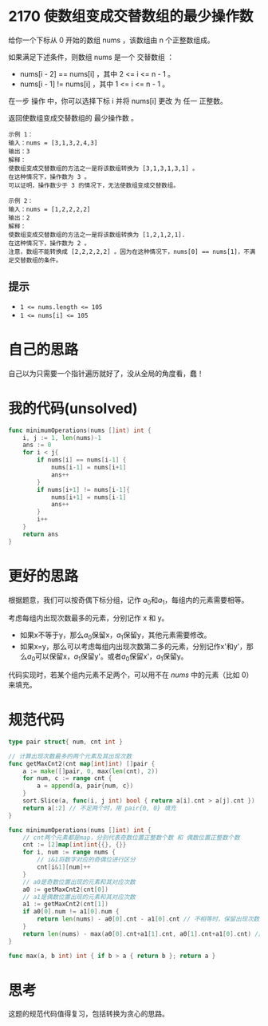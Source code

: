 # 2170 使数组变成交替数组的最少操作数

给你一个下标从 0 开始的数组 nums ，该数组由 n 个正整数组成。

如果满足下述条件，则数组 nums 是一个 交替数组 ：

- nums[i - 2] == nums[i] ，其中 2 <= i <= n - 1 。
- nums[i - 1] != nums[i] ，其中 1 <= i <= n - 1 。

在一步 操作 中，你可以选择下标 i 并将 nums[i] 更改 为 任一 正整数。

返回使数组变成交替数组的 最少操作数 。

```
示例 1：
输入：nums = [3,1,3,2,4,3]
输出：3
解释：
使数组变成交替数组的方法之一是将该数组转换为 [3,1,3,1,3,1] 。
在这种情况下，操作数为 3 。
可以证明，操作数少于 3 的情况下，无法使数组变成交替数组。

示例 2：
输入：nums = [1,2,2,2,2]
输出：2
解释：
使数组变成交替数组的方法之一是将该数组转换为 [1,2,1,2,1].
在这种情况下，操作数为 2 。
注意，数组不能转换成 [2,2,2,2,2] 。因为在这种情况下，nums[0] == nums[1]，不满足交替数组的条件。
```

## 提示

- `1 <= nums.length <= 105`
- `1 <= nums[i] <= 105`

# 自己的思路

自己以为只需要一个指针遍历就好了，没从全局的角度看，蠢！

# 我的代码(unsolved)

```go
func minimumOperations(nums []int) int {
    i, j := 1, len(nums)-1
    ans := 0
    for i < j{
        if nums[i] == nums[i-1] {
            nums[i-1] = nums[i+1]
            ans++
        }
        if nums[i+1] != nums[i-1]{
            nums[i+1] = nums[i-1]
            ans++
        }
        i++
    }
    return ans
}
```

# 更好的思路

根据题意，我们可以按奇偶下标分组，记作 $a_0$和$a_1$，每组内的元素需要相等。

考虑每组内出现次数最多的元素，分别记作 x 和 y。

- 如果x不等于y，那么$a_0$保留x，$a_1$保留y，其他元素需要修改。
- 如果x=y，那么可以考虑每组内出现次数第二多的元素，分别记作x'和y'，那么$a_0$可以保留x，$a_1$保留y'。或者$a_0$保留x'，$a_1$保留y。

代码实现时，若某个组内元素不足两个，可以用不在 *nums* 中的元素（比如 0）来填充。

# 规范代码

```go
type pair struct{ num, cnt int }

// 计算出现次数最多的两个元素及其出现次数
func getMaxCnt2(cnt map[int]int) []pair {
	a := make([]pair, 0, max(len(cnt), 2))
	for num, c := range cnt {
		a = append(a, pair{num, c})
	}
	sort.Slice(a, func(i, j int) bool { return a[i].cnt > a[j].cnt })
	return a[:2] // 不足两个时，用 pair{0, 0} 填充
}

func minimumOperations(nums []int) int {
    // cnt两个元素都是map，分别代表奇数位置正整数个数 和 偶数位置正整数个数
	cnt := [2]map[int]int{{}, {}}
	for i, num := range nums {
        // i&1将数字对应的奇偶位进行区分
		cnt[i&1][num]++
	}
    // a0是奇数位置出现的元素和其对应次数
	a0 := getMaxCnt2(cnt[0])
    // a1是偶数位置出现的元素和其对应次数
	a1 := getMaxCnt2(cnt[1])
	if a0[0].num != a1[0].num {
		return len(nums) - a0[0].cnt - a1[0].cnt // 不相等时，保留出现次数最多的两个，答案直接是数组长度减去出现最多的数目
	}
	return len(nums) - max(a0[0].cnt+a1[1].cnt, a0[1].cnt+a1[0].cnt) // 相等时，保留出现次数最多的和另一个出现次数次多的
}

func max(a, b int) int { if b > a { return b }; return a }
```

# 思考

这题的规范代码值得复习，包括转换为贪心的思路。

